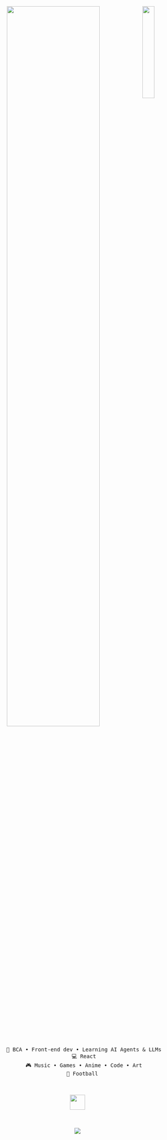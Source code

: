 <div align="center">
<img src="https://github.com/innng/innng/assets/26755058/5e0ce0fb-c544-4f8c-a307-5849165746d0" width="25%" align="right" />
<img src="https://readme-typing-svg.demolab.com?font=Inconsolata&weight=500&size=50&duration=4000&pause=300&color=A7A459&center=true&vCenter=true&multiline=true&repeat=false&random=false&width=1300&height=140&lines=Hello+hello;I'm+Harsheed%2C+a+tech+goblin+and+harry+potter+wannabe+%E2%9C%A9" width="70%" />
<br><br>
<pre>
    💼 BCA • Front-end dev • Learning AI Agents & LLMs
    💻 React
    🎮 Music • Games • Anime • Code • Art
    🐾 Football 
</pre>
<br><br>
<img src="https://raw.githubusercontent.com/innng/innng/master/assets/kyubey.gif" height="40" />
<br><br><br>
    
[![](https://img.shields.io/badge/linkedin-0a66c2)](https://www.linkedin.com/in/harsheed-rabhadia-06a598234/)
</div>
